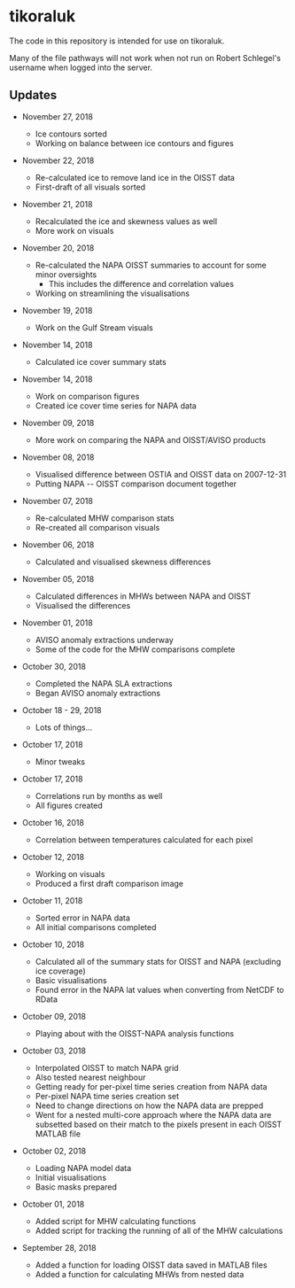 # tikoraluk
The code in this repository is intended for use on tikoraluk.  

Many of the file pathways will not work when not run on Robert Schlegel's username when logged into the server.

## Updates  

* November 27, 2018
  * Ice contours sorted
  * Working on balance between ice contours and figures

* November 22, 2018
  * Re-calculated ice to remove land ice in the OISST data
  * First-draft of all visuals sorted

* November 21, 2018
  * Recalculated the ice and skewness values as well
  * More work on visuals

* November 20, 2018
  * Re-calculated the NAPA OISST summaries to account for some minor oversights
    * This includes the difference and correlation values
  * Working on streamlining the visualisations

* November 19, 2018
  * Work on the Gulf Stream visuals

* November 14, 2018
  * Calculated ice cover summary stats

* November 14, 2018
  * Work on comparison figures
  * Created ice cover time series for NAPA data

* November 09, 2018
  * More work on comparing the NAPA and OISST/AVISO products

* November 08, 2018
  * Visualised difference between OSTIA and OISST data on 2007-12-31
  * Putting NAPA -- OISST comparison document together

* November 07, 2018
  * Re-calculated MHW comparison stats
  * Re-created all comparison visuals

* November 06, 2018
  * Calculated and visualised skewness differences

* November 05, 2018
  * Calculated differences in MHWs between NAPA and OISST
  * Visualised the differences

* November 01, 2018
  * AVISO anomaly extractions underway
  * Some of the code for the MHW comparisons complete

* October 30, 2018
  * Completed the NAPA SLA extractions
  * Began AVISO anomaly extractions

* October 18 - 29, 2018
  * Lots of things...

* October 17, 2018
  * Minor tweaks

* October 17, 2018
  * Correlations run by months as well
  * All figures created

* October 16, 2018
  * Correlation between temperatures calculated for each pixel

* October 12, 2018
  * Working on visuals
  * Produced a first draft comparison image

* October 11, 2018
  * Sorted error in NAPA data
  * All initial comparisons completed

* October 10, 2018
  * Calculated all of the summary stats for OISST and NAPA (excluding ice coverage)
  * Basic visualisations
  * Found error in the NAPA lat values when converting from NetCDF to RData

* October 09, 2018
  * Playing about with the OISST-NAPA analysis functions
  
* October 03, 2018
  * Interpolated OISST to match NAPA grid
  * Also tested nearest neighbour
  * Getting ready for per-pixel time series creation from NAPA data
  * Per-pixel NAPA time series creation set
  * Need to change directions on how the NAPA data are prepped
  * Went for a nested multi-core approach where the NAPA data are subsetted
    based on their match to the pixels present in each OISST MATLAB file

* October 02, 2018
  * Loading NAPA model data
  * Initial visualisations
  * Basic masks prepared
  
* October 01, 2018
  * Added script for MHW calculating functions
  * Added script for tracking the running of all of the MHW calculations

* September 28, 2018
  * Added a function for loading OISST data saved in MATLAB files
  * Added a function for calculating MHWs from nested data
  
